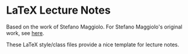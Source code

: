# LaTeX Lecture Notes

Based on the work of Stefano Maggiolo.
For Stefano Maggiolo's original work, see [here](http://blog.poormansmath.net/latex-class-for-lecture-notes/).

These LaTeX style/class files provide a nice template for lecture notes.
